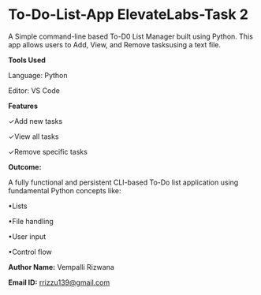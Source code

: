 # To-Do-List-App ElevateLabs-Task 2

A Simple command-line based To-D0 List Manager built using Python. This app allows users to Add, View, and Remove tasksusing a text file.

**Tools Used**

Language: Python 

Editor: VS Code

**Features**

✓Add new tasks

✓View all tasks

✓Remove specific tasks

**Outcome:**

A fully functional and persistent CLI-based To-Do list application using fundamental Python concepts like:

 •Lists

 •File handling

 •User input

 •Control flow

**Author Name:**  Vempalli Rizwana 

**Email ID:** rrizzu139@gmail.com 



